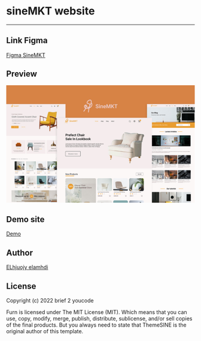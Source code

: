 # sineMKT website

---

## Link Figma

<a href="https://www.figma.com/file/jXT7LRVDZ3lf7IZMHcWcH5/sinemkt?node-id=0%3A1" rel="nofollow" target="_blank">Figma SineMKT</a>

## Preview

<img src="./assets/preview/sineMKT-perview.jpg" rel="">

## Demo site

<a href="" rel="nofollow" target="_blank">Demo</a>

## Author

<a href="https://www.linkedin.com/in/elmahdi-elhjoujy/" target="_blank">ELhjuojy elamhdi</a>

## License

Copyright (c) 2022 brief 2 youcode

Furn is licensed under The MIT License (MIT). Which means that you can use, copy, modify, merge, publish, distribute, sublicense, and/or sell copies of the final products. But you always need to state that ThemeSINE is the original author of this template.
